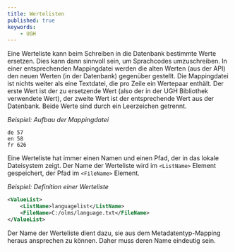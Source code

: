 ```yaml
---
title: Wertelisten
published: true
keywords:
    - UGH
---
```


Eine Werteliste kann beim Schreiben in die Datenbank bestimmte Werte ersetzen. Dies kann dann sinnvoll sein, um Sprachcodes umzuschreiben. In einer entsprechenden Mappingdatei werden die alten Werten (aus der API) den neuen Werten (in der Datenbank) gegenüber gestellt. Die Mappingdatei ist nichts weiter als eine Textdatei, die pro Zeile ein Wertepaar enthält. Der erste Wert ist der zu ersetzende Wert (also der in der UGH Bibliothek verwendete Wert), der zweite Wert ist der entsprechende Wert aus der Datenbank. Beide Werte sind durch ein Leerzeichen getrennt.

_Beispiel: Aufbau der Mappingdatei_

```text
de 57
en 58
fr 626
```

Eine Werteliste hat immer einen Namen und einen Pfad, der in das lokale Dateisystem zeigt. Der Name der Werteliste wird im `<ListName>` Element gespeichert, der Pfad im `<FileName>` Element.

_Beispiel: Definition einer Werteliste_

```xml
<ValueList>
    <ListName>languagelist</ListName>
    <FileName>C:/olms/language.txt</FileName>
</ValueList>
```

Der Name der Werteliste dient dazu, sie aus dem Metadatentyp-Mapping heraus ansprechen zu können. Daher muss deren Name eindeutig sein.


